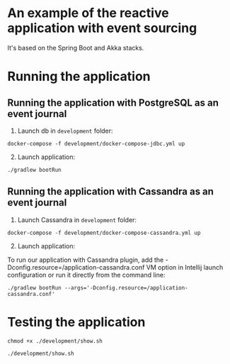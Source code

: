 # An example of the reactive application with event sourcing

It's based on the Spring Boot and Akka stacks.

# Running the application

## Running the application with PostgreSQL as an event journal

1. Launch db in `development` folder:
```
docker-compose -f development/docker-compose-jdbc.yml up    
```
2. Launch application:
```
./gradlew bootRun    
```

## Running the application with Cassandra as an event journal

1. Launch Cassandra in `development` folder:
```
docker-compose -f development/docker-compose-cassandra.yml up    
```

2. Launch application:

To run our application with Cassandra plugin, add the -Dconfig.resource=/application-cassandra.conf
VM option in Intellij launch configuration or run it directly from the command line:

```
./gradlew bootRun --args='-Dconfig.resource=/application-cassandra.conf'
```

# Testing the application
```
chmod +x ./development/show.sh
```

```
./development/show.sh
```
